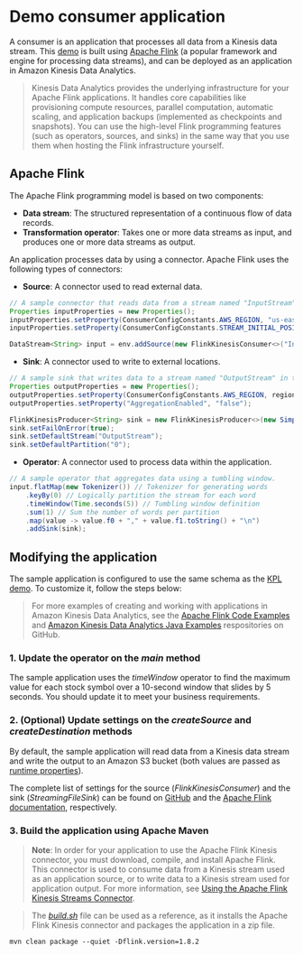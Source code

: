 # Demo consumer application
A consumer is an application that processes all data from a Kinesis data stream. This [demo](src/main/java/com/demo/SampleApplication.java) is built using [Apache Flink](https://flink.apache.org/) (a popular framework and engine for processing data streams), and can be deployed as an application in Amazon Kinesis Data Analytics.

> Kinesis Data Analytics provides the underlying infrastructure for your Apache Flink applications. It handles core capabilities like provisioning compute resources, parallel computation, automatic scaling, and application backups (implemented as checkpoints and snapshots). You can use the high-level Flink programming features (such as operators, sources, and sinks) in the same way that you use them when hosting the Flink infrastructure yourself.

## Apache Flink
The Apache Flink programming model is based on two components:
- **Data stream**: The structured representation of a continuous flow of data records.
- **Transformation operator**: Takes one or more data streams as input, and produces one or more data streams as output.

An application processes data by using a connector. Apache Flink uses the following types of connectors:
- **Source**: A connector used to read external data.
```java
// A sample connector that reads data from a stream named "InputStream" in the "us-east-1" region.
Properties inputProperties = new Properties();
inputProperties.setProperty(ConsumerConfigConstants.AWS_REGION, "us-east-1");
inputProperties.setProperty(ConsumerConfigConstants.STREAM_INITIAL_POSITION, "LATEST");

DataStream<String> input = env.addSource(new FlinkKinesisConsumer<>("InputStream", new SimpleStringSchema(), inputProperties));
```

- **Sink**: A connector used to write to external locations.
```java
// A sample sink that writes data to a stream named "OutputStream" in the "us-east-1" region.
Properties outputProperties = new Properties();
outputProperties.setProperty(ConsumerConfigConstants.AWS_REGION, region);
outputProperties.setProperty("AggregationEnabled", "false");

FlinkKinesisProducer<String> sink = new FlinkKinesisProducer<>(new SimpleStringSchema(), outputProperties);
sink.setFailOnError(true);
sink.setDefaultStream("OutputStream");
sink.setDefaultPartition("0");
```

- **Operator**: A connector used to process data within the application.
```java
// A sample operator that aggregates data using a tumbling window.
input.flatMap(new Tokenizer()) // Tokenizer for generating words
    .keyBy(0) // Logically partition the stream for each word
    .timeWindow(Time.seconds(5)) // Tumbling window definition
    .sum(1) // Sum the number of words per partition
    .map(value -> value.f0 + "," + value.f1.toString() + "\n")
    .addSink(sink);
```

## Modifying the application
The sample application is configured to use the same schema as the [KPL demo](/source/kinesis/kpl-demo). To customize it, follow the steps below:

> For more examples of creating and working with applications in Amazon Kinesis Data Analytics, see the [Apache Flink Code Examples](https://github.com/apache/flink/tree/master/flink-examples/flink-examples-streaming/src/main/java/org/apache/flink/streaming/examples) and [Amazon Kinesis Data Analytics Java Examples](https://github.com/aws-samples/amazon-kinesis-data-analytics-java-examples) respositories on GitHub.

### 1. Update the operator on the _main_ method
The sample application uses the _timeWindow_ operator to find the maximum value for each stock symbol over a 10-second window that slides by 5 seconds. You should update it to meet your business requirements.

### 2. (Optional) Update settings on the _createSource_ and _createDestination_ methods
By default, the sample application will read data from a Kinesis data stream and write the output to an Amazon S3 bucket (both values are passed as [runtime properties](https://docs.aws.amazon.com/kinesisanalytics/latest/java/how-properties.html)).

The complete list of settings for the source (_FlinkKinesisConsumer_) and the sink (_StreamingFileSink_) can be found on [GitHub](https://github.com/apache/flink/tree/release-1.8/flink-connectors/flink-connector-kinesis/src/main/java/org/apache/flink/streaming/connectors/kinesis/config) and the [Apache Flink documentation](https://ci.apache.org/projects/flink/flink-docs-stable/dev/connectors/streamfile_sink.html), respectively.

### 3. Build the application using Apache Maven
> **Note**: In order for your application to use the Apache Flink Kinesis connector, you must download, compile, and install Apache Flink. This connector is used to consume data from a Kinesis stream used as an application source, or to write data to a Kinesis stream used for application output. For more information, see [Using the Apache Flink Kinesis Streams Connector](https://docs.aws.amazon.com/kinesisanalytics/latest/java/how-creating-apps.html#how-creating-apps-building-kinesis).

> The [_build.sh_](build.sh) file can be used as a reference, as it installs the Apache Flink Kinesis connector and packages the application in a zip file.

```
mvn clean package --quiet -Dflink.version=1.8.2
```
